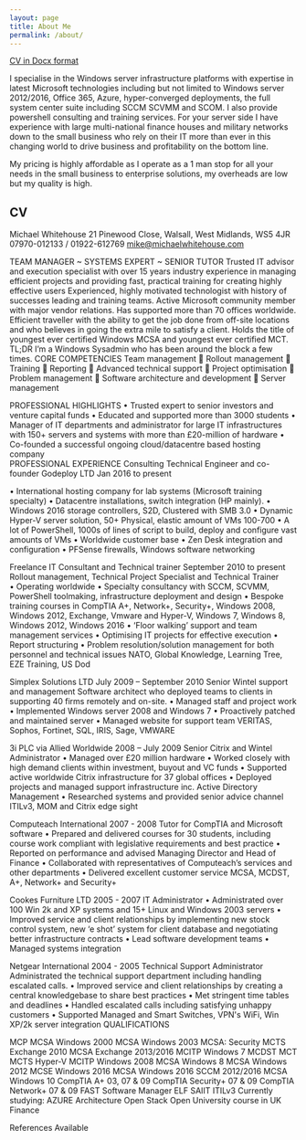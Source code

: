 ```yaml
---
layout: page
title: About Me
permalink: /about/
---
```


[CV in Docx format](https://github.com/kramit/kramit.github.io/blob/master/_files/michaelwhitehouse.docx?raw=true)

I specialise in the Windows server infrastructure platforms with expertise in latest Microsoft technologies including but not limited to Windows server 2012/2016, Office 365, Azure, hyper-converged deployments, the full system center suite including SCCM SCVMM and SCOM. I also provide powershell consulting and training services.  For your server side I have experience with large multi-national finance houses and military networks down to the small business who rely on their IT more than ever in this changing world to drive business and profitability on the bottom line.

My pricing is highly affordable as I operate as a 1 man stop for all your needs in the small business to enterprise solutions, my overheads are low but my quality is high.


## CV

Michael Whitehouse
21 Pinewood Close, Walsall, West Midlands, WS5 4JR
07970-012133 / 01922-612769
mike@michaelwhitehouse.com

TEAM MANAGER ~ SYSTEMS EXPERT ~ SENIOR TUTOR
Trusted IT advisor and execution specialist with over 15 years industry experience in managing efficient projects and providing fast, practical training for creating highly effective users
Experienced, highly motivated technologist with history of successes leading and training teams. Active Microsoft community member with major vendor relations. Has supported more than 70 offices worldwide. Efficient traveller with the ability to get the job done from off-site locations and who believes in going the extra mile to satisfy a client. Holds the title of youngest ever certified Windows MCSA and youngest ever certified MCT.
TL;DR I’m a Windows Sysadmin who has been around the block a few times.
CORE COMPETENCIES
Team management  Rollout management  Training  Reporting  Advanced technical support  Project optimisation  Problem management  Software architecture and development  Server management

PROFESSIONAL HIGHLIGHTS
•	Trusted expert to senior investors and venture capital funds
•	Educated and supported more than 3000 students
•	Manager of IT departments and administrator for large IT infrastructures with 150+ servers and systems with more than £20-million of hardware
•	Co-founded a  successful ongoing cloud/datacentre based hosting company  
PROFESSIONAL EXPERIENCE
Consulting Technical Engineer and co-founder  Godeploy LTD      Jan 2016 to present

•	International hosting company for lab systems (Microsoft training specialty)
•	Datacentre installations, switch integration (HP mainly).
•	Windows 2016 storage controllers, S2D, Clustered with SMB 3.0
•	Dynamic Hyper-V server solution, 50+ Physical, elastic amount of VMs 100-700
•	A lot of PowerShell, 1000s of lines of script to build, deploy and configure vast amounts of VMs
•	Worldwide customer base
•	Zen Desk integration and configuration
•	PFSense firewalls, Windows software networking

Freelance IT Consultant and Technical trainer	September 2010 to present
Rollout management, Technical Project Specialist and Technical Trainer  
•	Operating worldwide
•	Specialty consultancy with SCCM, SCVMM, PowerShell toolmaking, infrastructure deployment and design
•	Bespoke training courses in CompTIA A+, Network+, Security+, Windows 2008, Windows 2012, Exchange, Vmware and Hyper-V, Windows 7, Windows 8, Windows 2012, Windows 2016
•	‘Floor walking’ support and team management services
•	Optimising IT projects for effective execution
•	Report structuring
•	Problem resolution/solution management for both personnel and technical issues
NATO, Global Knowledge, Learning Tree, EZE Training, US Dod 

Simplex Solutions LTD 	July 2009 – September 2010
Senior Wintel support and management
Software architect who deployed teams to clients in supporting 40 firms remotely and on-site.
•	Managed staff and project work
•	Implemented Windows server 2008 and Windows 7
•	Proactively patched and maintained server
•	Managed website for support team
VERITAS, Sophos, Fortinet, SQL, IRIS, Sage, VMWARE

3i PLC  via Allied Worldwide	2008 – July 2009
Senior Citrix and Wintel Administrator
•	Managed over £20 million hardware
•	Worked closely with high demand clients within investment, buyout and VC funds
•	Supported active worldwide Citrix infrastructure for 37 global offices
•	Deployed projects and managed support infrastructure inc. Active Directory Management
•	Researched systems and provided senior advice channel
ITILv3, MOM and Citrix edge sight

Computeach International	2007 - 2008
Tutor for CompTIA and Microsoft software
•	Prepared and delivered courses for 30 students, including course work compliant with legislative requirements and best practice
•	Reported on performance and advised Managing Director and Head of Finance
•	Collaborated with representatives of Computeach’s services and other departments
•	Delivered excellent customer service
MCSA, MCDST, A+, Network+ and Security+

Cookes Furniture LTD	2005 - 2007
IT Administrator
•	Administrated over 100 Win 2k and XP systems and 15+ Linux and Windows 2003 servers
•	Improved service and client relationships by implementing new stock control system, new ‘e shot’ system for client database and negotiating better infrastructure contracts
•	Lead software development teams
•	Managed systems integration

Netgear International	2004 - 2005
Technical Support Administrator
Administrated the technical support department including handling escalated calls.
•	Improved service and client relationships by creating a central knowledgebase to share best practices
•	Met stringent time tables and deadlines 
•	Handled escalated calls including satisfying unhappy customers 
•	Supported Managed and Smart Switches, VPN's WiFi, Win XP/2k server integration
QUALIFICATIONS
 
MCP 
MCSA Windows 2000 
MCSA Windows 2003 
MCSA: Security
MCTS Exchange 2010
MCSA Exchange 2013/2016
MCITP Windows 7 
MCDST 
MCT
MCTS Hyper-V
MCITP Windows 2008
MCSA Windows 8
MCSA Windows 2012
MCSE Windows 2016
MCSA Windows 2016
SCCM 2012/2016
MCSA Windows 10
CompTIA A+ 03, 07 & 09 
CompTIA Security+ 07 & 09
CompTIA Network+ 07 & 09
FAST Software Manager ELF 
SAIIT
ITILv3
Currently studying:
AZURE Architecture 
Open Stack
Open University course in UK Finance
 
References Available
